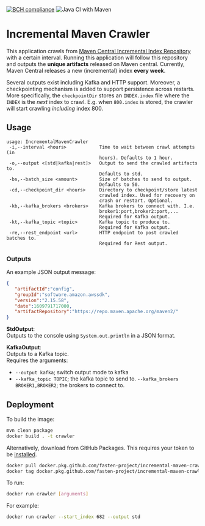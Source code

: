 [![BCH compliance](https://bettercodehub.com/edge/badge/fasten-project/incremental-maven-crawler?branch=main)](https://bettercodehub.com/) ![Java CI with Maven](https://github.com/fasten-project/incremental-maven-crawler/workflows/Java%20CI%20with%20Maven/badge.svg)
# Incremental Maven Crawler
This application crawls from [Maven Central Incremental Index Repository](https://repo1.maven.org/maven2/.index/) with a certain interval. 
Running this application will follow this repository and outputs the __unique artifacts__ released on Maven central.
Currently, Maven Central releases a new (incremental) index __every week__. 

Several outputs exist including Kafka and HTTP support. Moreover, a checkpointing mechanism is added to support persistence across restarts.
More specifically, the `checkpointDir` stores an `INDEX.index` file where the `INDEX` is the _next_ index to crawl. E.g. when `800.index` is stored, the crawler will start crawling _including_ index 800.

## Usage
```
usage: IncrementalMavenCrawler
 -i,--interval <hours>            Time to wait between crawl attempts (in
                                  hours). Defaults to 1 hour.
 -o,--output <[std|kafka|rest]>   Output to send the crawled artifacts to.
                                  Defaults to std.
 -bs,--batch_size <amount>        Size of batches to send to output.
                                  Defaults to 50.
 -cd,--checkpoint_dir <hours>     Directory to checkpoint/store latest
                                  crawled index. Used for recovery on
                                  crash or restart. Optional.
 -kb,--kafka_brokers <brokers>    Kafka brokers to connect with. I.e.
                                  broker1:port,broker2:port,...
                                  Required for Kafka output.
 -kt,--kafka_topic <topic>        Kafka topic to produce to.
                                  Required for Kafka output.
 -re,--rest_endpoint <url>        HTTP endpoint to post crawled batches to.
                                  Required for Rest output.

```

### Outputs
An example JSON output message:
```json
{
   "artifactId":"config",
   "groupId":"software.amazon.awssdk",
   "version":"2.15.58",
   "date":1609791717000,
   "artifactRepository":"https://repo.maven.apache.org/maven2/"
}
```

**StdOutput**:   
Outputs to the console using `System.out.println` in a JSON format.

**KafkaOutput**:  
Outputs to a Kafka topic.  
Requires the arguments: 
- `--output kafka`; switch output mode to kafka
- `--kafka_topic TOPIC`; the kafka topic to send to.
`--kafka_brokers BROKER1,BROKER2`; the brokers to connect to.

## Deployment
To build the image:
```bash
mvn clean package
docker build . -t crawler
```
Alternatively, download from GitHub Packages. This requires your token to be [installed](https://docs.github.com/en/packages/guides/configuring-docker-for-use-with-github-packages).
```bash
docker pull docker.pkg.github.com/fasten-project/incremental-maven-crawler/crawler:latest
docker tag docker.pkg.github.com/fasten-project/incremental-maven-crawler/crawler:latest crawler
```

To run:
```bash
docker run crawler [arguments]
```

For example:
```bash
docker run crawler --start_index 682 --output std
```